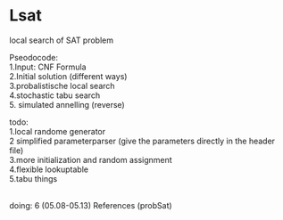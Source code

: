 # Lsat
 local search of SAT problem <br />

Pseodocode:<br />
1.Input: CNF Formula<br />
2.Initial solution (different ways) <br />
3.probalistische local search<br />
4.stochastic tabu search<br />
5. simulated annelling (reverse)<br />

todo: <br />
1.local randome generator  <br />
2 simplified parameterparser (give the parameters directly in the header file)  <br />
3.more initialization and random assignment  <br />
4.flexible lookuptable  <br />
5.tabu things<br />


<br /> 
doing: 6 (05.08-05.13) References (probSat)<br />
